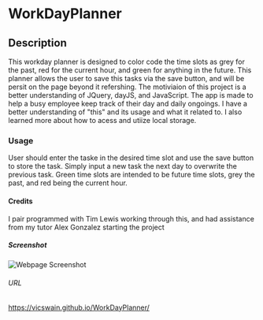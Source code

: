 # WorkDayPlanner

## Description
This workday planner is designed to color code the time slots as grey for the past, red for the current hour, and green for anything in the future. This planner allows the user to save this tasks via the save button, and will be persit on the page beyond it refershing. The motiviaion of this project is a better understanding of JQuery, dayJS, and JavaScript.  The app is made to help a busy employee keep track of their day and daily ongoings. I have a better understanding of "this" and its usage and what it related to. I also learned more about how to acess and utiize local storage. 

### Usage
User should enter the taske in the desired time slot and use the save button to store the task. Simply input a new task the next day to overwrite the previous task. Green time slots are intended to be future time slots, grey the past, and red being the current hour. 

#### Credits
I pair programmed with Tim Lewis working through this, and had assistance from my tutor Alex Gonzalez starting the project

##### Screenshot
![Webpage Screenshot](WDPScreenShot.jpeg)

###### URL
https://vicswain.github.io/WorkDayPlanner/ 